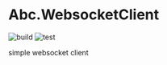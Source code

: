 # Abc.WebsocketClient
![build](https://github.com/abc-wizard/Abc.WebsocketClient/workflows/build/badge.svg)
![test](https://github.com/abc-wizard/Abc.WebsocketClient/workflows/test/badge.svg)

 simple websocket client
